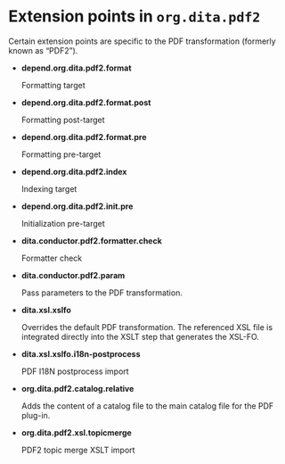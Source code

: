# Extension points in `org.dita.pdf2`

Certain extension points are specific to the PDF transformation \(formerly known as “PDF2”\). 

-   **depend.org.dita.pdf2.format**

    Formatting target

-   **depend.org.dita.pdf2.format.post**

    Formatting post-target

-   **depend.org.dita.pdf2.format.pre**

    Formatting pre-target

-   **depend.org.dita.pdf2.index**

    Indexing target

-   **depend.org.dita.pdf2.init.pre**

    Initialization pre-target

-   **dita.conductor.pdf2.formatter.check**

    Formatter check

-   **dita.conductor.pdf2.param**

    Pass parameters to the PDF transformation.

-   **dita.xsl.xslfo**

    Overrides the default PDF transformation. The referenced XSL file is integrated directly into the XSLT step that generates the XSL-FO.

-   **dita.xsl.xslfo.i18n-postprocess**

    PDF I18N postprocess import

-   **org.dita.pdf2.catalog.relative**

    Adds the content of a catalog file to the main catalog file for the PDF plug-in.

-   **org.dita.pdf2.xsl.topicmerge**

    PDF2 topic merge XSLT import


